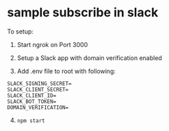 # sample subscribe in slack

To setup:
1. Start ngrok on Port 3000 
2. Setup a Slack app with domain verification enabled

3. Add .env file to root with following:
```
SLACK_SIGNING_SECRET=
SLACK_CLIENT_SECRET=
SLACK_CLIENT_ID=
SLACK_BOT_TOKEN=
DOMAIN_VERIFICATION=
```

4. `npm start`